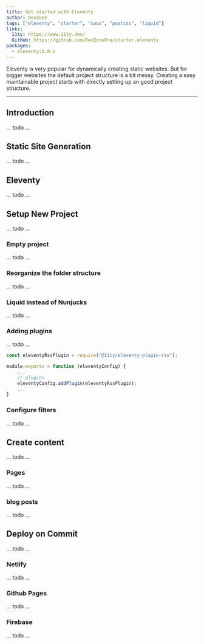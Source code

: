 ```yaml
---
title: Get started with Eleventy
author: DevZone
tags: ["eleventy", "starter", "sass", "postcss", "liquid"]
links:
  11ty: https://www.11ty.dev/
  GitHub: https://github.com/DevZoneOne/starter.eleventy
packages:
  - eleventy:2.0.x
---
```


Eleventy is very popular for dynamically creating static websites. But for bigger websites
the default project structure is a bit messy. Creating a easy maintainable project starts
with directly setting up an good project structure.

---

## Introduction

... todo ...

## Static Site Generation

... todo ...

## Eleventy

... todo ...

## Setup New Project

... todo ...

### Empty project

... todo ...

### Reorganize the folder structure

... todo ...

### Liquid instead of Nunjucks

... todo ...

### Adding plugins

... todo ...

```js
const eleventyRssPlugin = require("@11ty/eleventy-plugin-rss");

module.exports = function (eleventyConfig) {
    ...
    // plugins
    eleventyConfig.addPlugin(eleventyRssPlugin);
    ...
}
```

### Configure filters

... todo ...

## Create content

... todo ...

### Pages

... todo ...

### blog posts

... todo ...

## Deploy on Commit

... todo ...

### Netlify

... todo ...

### Github Pages

... todo ...

### Firebase

... todo ...
